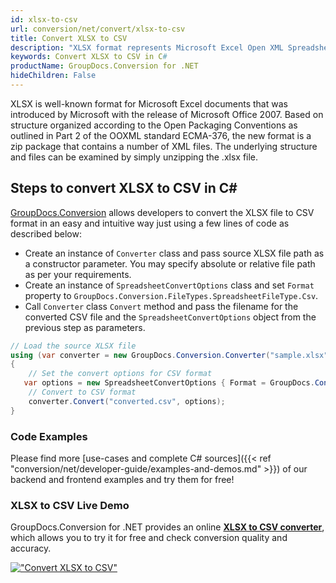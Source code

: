 ```yaml
---
id: xlsx-to-csv
url: conversion/net/convert/xlsx-to-csv
title: Convert XLSX to CSV
description: "XLSX format represents Microsoft Excel Open XML Spreadsheet with .xlsx extension. Learn how to convert XLSX to CSV file programmatically in C# language using GroupDocs.Conversion for .NET library."
keywords: Convert XLSX to CSV in C#
productName: GroupDocs.Conversion for .NET
hideChildren: False
---
```


XLSX is well-known format for Microsoft Excel documents that was introduced by Microsoft with the release of Microsoft Office 2007. Based on structure organized according to the Open Packaging Conventions as outlined in Part 2 of the OOXML standard ECMA-376, the new format is a zip package that contains a number of XML files. The underlying structure and files can be examined by simply unzipping the .xlsx file.

## Steps to convert XLSX to CSV in C#

[GroupDocs.Conversion](https://products.groupdocs.com/conversion/net) allows developers to convert the XLSX file to CSV format in an easy and intuitive way just using a few lines of code as described below:

* Create an instance of `Converter` class and pass source XLSX file path as a constructor parameter. You may specify absolute or relative file path as per your requirements. 
* Create an instance of `SpreadsheetConvertOptions` class and set `Format` property to `GroupDocs.Conversion.FileTypes.SpreadsheetFileType.Csv`.
* Call `Converter` class `Convert` method and pass the filename for the converted CSV file and the `SpreadsheetConvertOptions` object from the previous step as parameters.

```csharp
// Load the source XLSX file
using (var converter = new GroupDocs.Conversion.Converter("sample.xlsx"))
{
    // Set the convert options for CSV format
   var options = new SpreadsheetConvertOptions { Format = GroupDocs.Conversion.FileTypes.SpreadsheetFileType.Csv };
    // Convert to CSV format
    converter.Convert("converted.csv", options);
}
```

### Code Examples

Please find more [use-cases and complete C# sources]({{< ref "conversion/net/developer-guide/examples-and-demos.md" >}}) of our backend and frontend examples and try them for free!

### XLSX to CSV Live Demo

GroupDocs.Conversion for .NET provides an online [**XLSX to CSV converter**](https://products.groupdocs.app/conversion/xlsx-to-csv), which allows you to try it for free and check conversion quality and accuracy.

[!["Convert XLSX to CSV"](conversion/net/images/convert-to-csv/convert-xlsx-to-csv.png)](https://products.groupdocs.app/conversion/xlsx-to-csv)